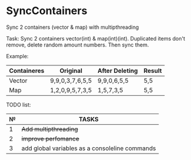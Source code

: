 # SyncContainers
Sync 2 containers (vector & map) with multipthreading

Task: Sync 2 containers vector(int) & map(int)(int). Duplicated items don't remove, delete random amount numbers. Then sync them.

Example:
  
|Containeres     | Original        |       After Deleting       | Result
|----------------|-----------------|----------------------------|--------|
|Vector          | 9,9,0,3,7,6,5,5 |         9,9,0,6,5,5        |5,5     |
|Map             | 1,2,0,9,5,7,3,5 |         1,5,7,3,5          |5,5     |


TODO list:
  
|№               |TASKS                          |
|----------------|-------------------------------|
|1               | ~~Add multipthreading~~       |
|2               | ~~improve perfomance~~        |
|3               | add global variables as a consoleline commands|
